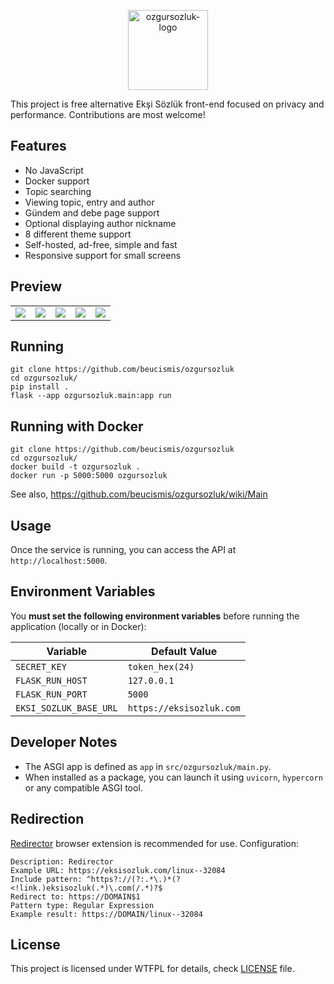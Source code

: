 <p align="center" width="100%">
<img height="128" src="https://github.com/user-attachments/assets/4893d92e-7077-4e2f-b1d4-ec809123d6ee" alt="ozgursozluk-logo" />
</p>

This project is free alternative Ekşi Sözlük front-end focused on privacy and performance. Contributions are most welcome!

## Features

- No JavaScript
- Docker support
- Topic searching
- Viewing topic, entry and author
- Gündem and debe page support
- Optional displaying author nickname
- 8 different theme support
- Self-hosted, ad-free, simple and fast
- Responsive support for small screens

## Preview

<table>
  <tbody>
    <tr>
      <td><img src="https://github.com/user-attachments/assets/9bd8801f-f66f-46ea-869f-160d5f927d3d"></td>
      <td><img src="https://github.com/user-attachments/assets/8ce49590-1d76-4033-98ae-8778546fc2a0"></td>
      <td><img src="https://github.com/user-attachments/assets/b3d8ab01-a36c-4077-913d-33c843a56389"></td>
      <td><img src="https://github.com/user-attachments/assets/33f691a5-609c-46b2-bce1-7ba783a8a2b2"></td>
      <td><img src="https://github.com/user-attachments/assets/93937a24-3e35-4aba-b291-4d4d53dcbfc4"></td>
    </tr>
  </tbody>
</table>

## Running

```
git clone https://github.com/beucismis/ozgursozluk
cd ozgursozluk/
pip install .
flask --app ozgursozluk.main:app run
```

## Running with Docker

```
git clone https://github.com/beucismis/ozgursozluk
cd ozgursozluk/
docker build -t ozgursozluk .
docker run -p 5000:5000 ozgursozluk
```

See also, https://github.com/beucismis/ozgursozluk/wiki/Main

## Usage

Once the service is running, you can access the API at `http://localhost:5000`.

## Environment Variables

You **must set the following environment variables** before running the application (locally or in Docker):

| Variable               | Default Value            |
|------------------------|--------------------------|
| `SECRET_KEY`           | `token_hex(24)`          |
| `FLASK_RUN_HOST`       |  `127.0.0.1`             |
| `FLASK_RUN_PORT`       | `5000`                   |
| `EKSI_SOZLUK_BASE_URL` | `https://eksisozluk.com` |

## Developer Notes

- The ASGI app is defined as `app` in `src/ozgursozluk/main.py`.
- When installed as a package, you can launch it using `uvicorn`, `hypercorn` or any compatible ASGI tool.

## Redirection

[Redirector](https://einaregilsson.com/redirector) browser extension is recommended for use. Configuration:
```
Description: Redirector
Example URL: https://eksisozluk.com/linux--32084
Include pattern: ^https?://(?:.*\.)*(?<!link.)eksisozluk(.*)\.com(/.*)?$
Redirect to: https://DOMAIN$1
Pattern type: Regular Expression
Example result: https://DOMAIN/linux--32084
```

## License

This project is licensed under WTFPL for details, check [LICENSE](LICENSE) file.
